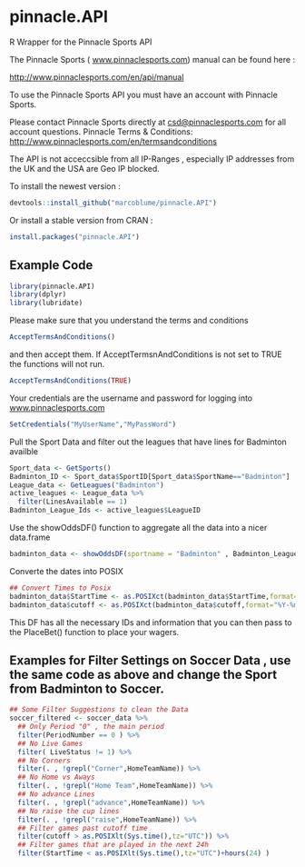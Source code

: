 # pinnacle.API
R Wrapper for the Pinnacle Sports API

The Pinnacle Sports ( www.pinnaclesports.com) manual can be found here :

http://www.pinnaclesports.com/en/api/manual

To use the Pinnacle Sports API you must have an account with Pinnacle Sports.

Please contact Pinnacle Sports directly at csd@pinnaclesports.com for all account questions.
Pinnacle Terms & Conditions:  http://www.pinnaclesports.com/en/termsandconditions

The API is not acceccsible from all IP-Ranges , especially IP addresses from the UK and the USA are Geo IP blocked.

To install the newest version :

```r
devtools::install_github("marcoblume/pinnacle.API")
```
Or install a stable version from CRAN :
```r
install.packages("pinnacle.API")
```
Example Code
------------
``` r
library(pinnacle.API)
library(dplyr)
library(lubridate)
```
Please make sure that you understand the terms and conditions 
``` r
AcceptTermsAndConditions()
```
and then accept them. If AcceptTermsnAndConditions is not set to TRUE the functions will not run.
```r
AcceptTermsAndConditions(TRUE)
```
Your credentials are the username and password for logging into www.pinnaclesports.com
``` r
SetCredentials("MyUserName","MyPassWord")
```

Pull the Sport Data and filter out the leagues that have lines for Badminton availble

```r
Sport_data <- GetSports() 
Badminton_ID <- Sport_data$SportID[Sport_data$SportName=="Badminton"]
League_data <- GetLeagues("Badminton")
active_leagues <- League_data %>% 
  filter(LinesAvailable == 1)
Badminton_League_Ids <- active_leagues$LeagueID
```

Use the showOddsDF() function to aggregate all the data into a nicer data.frame
```r
badminton_data <- showOddsDF(sportname = "Badminton" , Badminton_League_Ids )
```
Converte  the dates into POSIX
```r
## Convert Times to Posix
badminton_data$StartTime <- as.POSIXct(badminton_data$StartTime,format="%Y-%m-%dT%H:%M:%S",tz="UTC")
badminton_data$cutoff <- as.POSIXct(badminton_data$cutoff,format="%Y-%m-%dT%H:%M:%S",tz="UTC")
```
This DF has all the necessary IDs and information that you can then pass to the PlaceBet() function to place your wagers.


Examples for Filter Settings on Soccer Data , use the same code as above and change the Sport from Badminton to Soccer.
------------
```r
## Some Filter Suggestions to clean the Data 
soccer_filtered <- soccer_data %>% 
  ## Only Period "0" , the main period 
  filter(PeriodNumber == 0 ) %>% 
  ## No Live Games
  filter( LiveStatus != 1) %>% 
  ## No Corners
  filter(. , !grepl("Corner",HomeTeamName)) %>% 
  ## No Home vs Aways
  filter(. , !grepl("Home Team",HomeTeamName)) %>% 
  ## No advance Lines
  filter(. , !grepl("advance",HomeTeamName)) %>%
  ## No raise the cup lines
  filter(. , !grepl("raise",HomeTeamName)) %>% 
  ## Filter games past cutoff time
  filter(cutoff > as.POSIXlt(Sys.time(),tz="UTC")) %>%
  ## Filter games that are played in the next 24h
  filter(StartTime < as.POSIXlt(Sys.time(),tz="UTC")+hours(24) )
```
